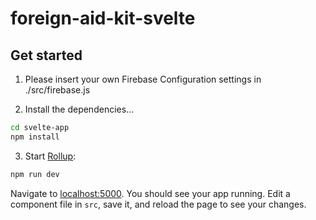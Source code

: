 # foreign-aid-kit-svelte

## Get started

1) Please insert your own Firebase Configuration settings in ./src/firebase.js 

2) Install the dependencies...

```bash
cd svelte-app
npm install
```

3) Start [Rollup](https://rollupjs.org):

```bash
npm run dev
```

Navigate to [localhost:5000](http://localhost:5000). You should see your app running. Edit a component file in `src`, save it, and reload the page to see your changes.